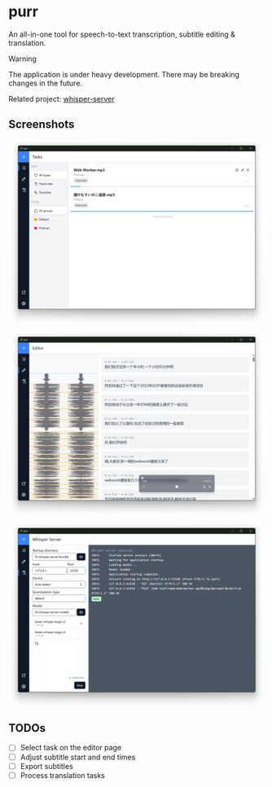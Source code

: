 # purr

An all-in-one tool for speech-to-text transcription, subtitle editing & translation.

> [!WARNING]  
> The application is under heavy development. There may be breaking changes in the future.

Related project: [whisper-server](https://github.com/Zhousiru/whisper-server)

## Screenshots

![Tasks](./docs-assets/tasks.webp)

![Editor](./docs-assets/editor.webp)

![Whisper Server](./docs-assets/whisper-server.webp)

## TODOs

- [ ] Select task on the editor page
- [ ] Adjust subtitle start and end times
- [ ] Export subtitles
- [ ] Process translation tasks
